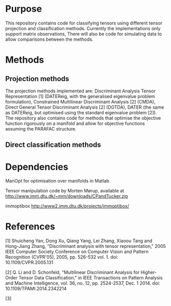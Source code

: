 # Purpose

This repository contains code for classifying tensors using different tensor projection and classification methods. Currently the implementations only support matrix observations, There will also be code for simulating data to allow comparisons between the methods.

# Methods
## Projection methods
The projection methods implemented are: Discriminant Analysis Tensor Representation [1] (DATEReig, with the generalised eigenvalue problem formulation), Constrained Multilinear Discriminant Analysis [2] (CMDA), Direct General Tensor Discriminant Analysis [2] (DGTDA), DATER (the same as DATEReig, but optimised using the standard  eigenvalue problem [2]). The repository also contains code for methods that  optimise the objective function rigorously on a manifold and allow for objective functions assuming the PARAFAC structure. 

## Direct classification methods

# Dependencies
ManOpt for optimisation over manifolds in Matlab

Tensor manipulation code by Morten Mørup, available at http://www.imm.dtu.dk/~mm/downloads/CPandTucker.zip

immoptibox http://www2.imm.dtu.dk/projects/immoptibox/

# References
[1] Shuicheng Yan, Dong Xu, Qiang Yang, Lei Zhang, Xiaoou Tang and Hong-Jiang Zhang, "Discriminant analysis with tensor representation," 2005 IEEE Computer Society Conference on Computer Vision and Pattern Recognition (CVPR'05), 2005, pp. 526-532 vol. 1.
doi: 10.1109/CVPR.2005.131

[2] Q. Li and D. Schonfeld, "Multilinear Discriminant Analysis for Higher-Order Tensor Data Classification," in IEEE Transactions on Pattern Analysis and Machine Intelligence, vol. 36, no. 12, pp. 2524-2537, Dec. 1 2014.
doi: 10.1109/TPAMI.2014.2342214

[3]
